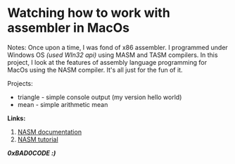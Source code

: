 Watching how to work with assembler in MacOs
======
Notes:
Once upon a time, I was fond of x86 assembler. I programmed under Windows OS _(used WIn32 api)_ using MASM and TASM compilers. In this
project, I look at the features of assembly language programming for MacOs using the NASM compiler. It's all just for
the fun of it.

Projects:

- triangle - simple console output (my version hello world)
- mean - simple arithmetic mean

**Links:**
1. [NASM documentation](https://www.nasm.us/doc/)
2. [NASM tutorial](https://cs.lmu.edu/~ray/notes/nasmtutorial/)

***0xBAD0CODE :)***

